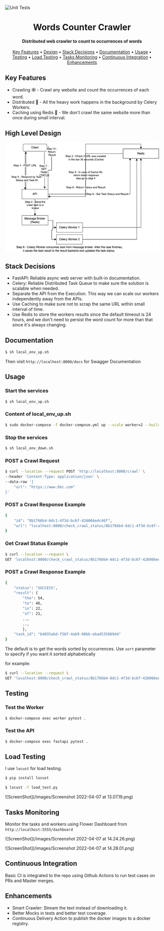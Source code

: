 ![Unit Tests](https://github.com/mahsayedsalem/word_counter_crawler/actions/workflows/test.yml/badge.svg)

<h1 align="center">
  Words Counter Crawler
</h1>

<h4 align="center">Distributed web crawler to count to occurrences of words</h4>

<p align="center">
  <a href="#key-features">Key Features</a> •
  <a href="#high-level-design">Design</a> •
  <a href="#stack-decisions">Stack Decisions</a> •
  <a href="#documentation">Documentation</a> •
  <a href="#usage">Usage</a> •
  <a href="#testing">Testing</a> •
  <a href="#load-testing">Load Testing</a> •
  <a href="#tasks-monitoring">Tasks Monitoring</a> •
  <a href="#continuous-integration">Continuous Integration</a> •
  <a href="#enhancements">Enhancements</a>
</p>

## Key Features

* Crawling 🕸️ - Crawl any website and count the occurrences of each word.
* Distributed  🚀 - All the heavy work happens in the background by Celery Workers.
* Caching using Redis 🏪 - We don't crawl the same website more than once during small interval.

## High Level Design  

![ScreenShot](/images/crawler_background.png)

## Stack Decisions 
* FastAPI: Reliable async web server with built-in documentation.
* Celery: Reliable Distributed Task Queue to make sure the solution is scalable when needed.
* Separate the API from the Execution. This way we can scale our workers independently away from the APIs.
* Use Caching to make sure not to scrap the same URL within small interval of time.
* Use Redis to store the workers results since the default timeout is 24 hours, and we don't need to persist the word count for more than that since it's always changing.

## Documentation
```sh
$ sh local_env_up.sh 
```
Then visit `http://localhost:8000/docs` for Swagger Documentation

## Usage

### Start the services
```sh
$ sh local_env_up.sh 
```

### Content of local_env_up.sh
```sh
$ sudo docker-compose -f docker-compose.yml up --scale worker=2 --build
```

### Stop the services

```sh
$ sh local_env_down.sh 
```

### POST a Crawl Request

```sh
$ curl --location --request POST 'http://localhost:8000/crawl' \
--header 'Content-Type: application/json' \
--data-raw '{
    "url": "https://www.bbc.com"
}'
```

### POST a Crawl Response Example
```sh
{
    "id": "8b1766b4-6dc1-4f3d-bc6f-426066edc46f",
    "url": "localhost:8000/check_crawl_status/8b1766b4-6dc1-4f3d-bc6f-426066edc46f"
}
```

### Get Crawl Status Example

```sh
$ curl --location --request \ 
GET 'localhost:8000/check_crawl_status/8b1766b4-6dc1-4f3d-bc6f-426066edc46f'
```

### POST a Crawl Response Example
```sh
{
    "status": "SUCCESS",
    "result": {
        "the": 54,
        "to": 46,
        "in": 22,
        "of": 21,
        ..,
        ..,
        },
    "task_id": "b4035abd-f58f-4ab9-90bb-ebad535869d4"
}
```
The default is to get the words sorted by occurrences. Use `sort` parameter to specify if you want it sorted alphabetically

for example:

```sh
$ curl --location --request \ 
GET 'localhost:8000/check_crawl_status/8b1766b4-6dc1-4f3d-bc6f-426066edc46f?sort=alphabetically'
```

## Testing

### Test the Worker
```sh
$ docker-compose exec worker pytest .
```

### Test the API
```sh
$ docker-compose exec fastapi pytest .
```

## Load Testing
I use `locust` for load testing. 
```sh
$ pip install locust 
```

```sh
$ locust -f load_test.py 
```

![ScreenShot](/images/Screenshot 2022-04-07 at 13.07.19.png)

## Tasks Monitoring

Monitor the tasks and workers using Flower Dashboard from `http://localhost:5555/dashboard`

![ScreenShot](/images/Screenshot 2022-04-07 at 14.24.26.png)

![ScreenShot](/images/Screenshot 2022-04-07 at 14.28.01.png)

## Continuous Integration

Basic CI is integrated to the repo using Github Actions to run test cases on PRs and Master merges.

## Enhancements

* Smart Crawler: Stream the text instead of downloading it.
* Better Mocks in tests and better test coverage.
* Continuous Delivery Action to publish the docker images to a docker registry.
